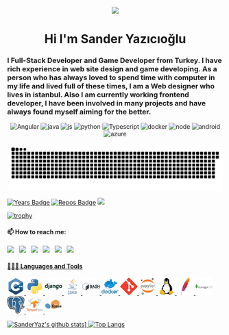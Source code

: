 <!--
**SanderYaz/SanderYaz** is a ✨ _special_ ✨ repository because its `README.md` (this file) appears on your GitHub profile.-->
<p align="center">
    <img src="https://capsule-render.vercel.app/api?type=waving&color=gradient&text=Welcome&height=100&section=header"/>
</p>

<h1 align="center">Hi I'm Sander Yazıcıoğlu</h1>

<h3> I Full-Stack Developer and Game Developer from Turkey. I have rich experience in web site design and game developing. As a person who has always loved to spend time with computer in my life and lived full of these times, I am a Web designer who lives in istanbul. Also I am currently working frontend developer, I have been involved in many projects and have always found myself aiming for the better.</h3>


<p align="center">
      <img src="https://www.vectorlogo.zone/logos/angular/angular-icon.svg" alt="Angular" width="65" height="65"/> 
      <img src="https://www.vectorlogo.zone/logos/java/java-icon.svg" alt="java" width="65" height="65"/> 
      <img src="https://www.vectorlogo.zone/logos/javascript/javascript-icon.svg" alt="js" width="95" height="55"/>
      <img src="https://www.vectorlogo.zone/logos/python/python-icon.svg" alt="python" width="55" height="55"/>
      <img src="https://www.vectorlogo.zone/logos/typescriptlang/typescriptlang-icon.svg" alt="Typescript" width="55" height="55"/>
      <img src="https://www.vectorlogo.zone/logos/docker/docker-icon.svg" alt="docker" width="85" height="70"/> 
      <img src="https://www.vectorlogo.zone/logos/nodejs/nodejs-icon.svg" alt="node" width="65" height="65"/> 
      <img src="https://www.vectorlogo.zone/logos/android/android-icon.svg" alt="android" width="55" height="55"/>
      <img src="https://www.vectorlogo.zone/logos/microsoft_azure/microsoft_azure-icon.svg" alt="azure" width="55" height="55"/> 
</p>
<img src="https://github.com/SanderYaz/SanderYaz/blob/d039bc99749c0b0cf0154af7f378258e36ca20a2/github-contribution-grid-snake.svg" alt="Angular"/> 

[![Years Badge](https://badges.strrl.dev/years/SanderYaz)](https://badges.pufler.dev)
[![Repos Badge](https://badges.strrl.dev/repos/SanderYaz)](https://badges.pufler.dev)
![](https://komarev.com/ghpvc/?username=SanderYaz&color=green)

[![trophy](https://github-profile-trophy.vercel.app/?username=SanderYaz&theme=juicyfresh&no-frame=true&row=1&&margin-w=20&no-bg=true)](https://github-profile-trophy.vercel.app/?username=SanderYaz&theme=juicyfresh&no-frame=true&row=1&&margin-w=20&no-bg=true)



#### 📫 How to reach me:
  
  [<img src="https://upload.wikimedia.org/wikipedia/commons/8/83/Steam_icon_logo.svg" width="3.5%"/>](https://steamcommunity.com/id/TheSanMan/)  &nbsp; 
[<img src="https://img.icons8.com/color/48/000000/twitter.png" width="3.5%"/>](https://twitter.com/Sanderyaz)  &nbsp; 
[<img src="https://img.icons8.com/color/48/000000/linkedin.png" width="3.5%"/>](https://www.linkedin.com/in/Sanderyaz/)  &nbsp; 
[<img src="https://img.icons8.com/fluent/48/000000/facebook-new.png" width="3.5%"/>](https://www.facebook.com/Sanderyaz/)  &nbsp; 
[<img src="https://img.icons8.com/fluent/48/000000/instagram-new.png" width="3.5%"/>](https://www.instagram.com/Sanderyaz/)  &nbsp; 
<a href="mailto:sanderyaz@gmail.com"> <img src="https://img.icons8.com/fluent/48/000000/gmail.png" width="3.5%"/>
  

   
  #### 👨🏻‍💻 Languages and Tools <br />
  <code><img height="40" src="https://raw.githubusercontent.com/github/explore/80688e429a7d4ef2fca1e82350fe8e3517d3494d/topics/cpp/cpp.png"></code>
  <code><img height="40" src="https://raw.githubusercontent.com/github/explore/80688e429a7d4ef2fca1e82350fe8e3517d3494d/topics/python/python.png"></code>
  <code><img height="40" src="https://raw.githubusercontent.com/github/explore/80688e429a7d4ef2fca1e82350fe8e3517d3494d/topics/django/django.png"></code>
  <code><img height="40" src="https://raw.githubusercontent.com/github/explore/80688e429a7d4ef2fca1e82350fe8e3517d3494d/topics/java/java.png"></code>
  <code><img height="40" src="https://raw.githubusercontent.com/github/explore/80688e429a7d4ef2fca1e82350fe8e3517d3494d/topics/bash/bash.png"></code>
  <code><img height="40" src="https://raw.githubusercontent.com/github/explore/80688e429a7d4ef2fca1e82350fe8e3517d3494d/topics/docker/docker.png"></code>
  <code><img height="40" src="https://raw.githubusercontent.com/github/explore/80688e429a7d4ef2fca1e82350fe8e3517d3494d/topics/git/git.png"></code>
  <code><img height="40" src="https://raw.githubusercontent.com/github/explore/80688e429a7d4ef2fca1e82350fe8e3517d3494d/topics/jupyter-notebook/jupyter-notebook.png"></code>
  <code><img height="40" src="https://raw.githubusercontent.com/github/explore/80688e429a7d4ef2fca1e82350fe8e3517d3494d/topics/linux/linux.png"></code>
  <code><img height="40" src="https://raw.githubusercontent.com/github/explore/80688e429a7d4ef2fca1e82350fe8e3517d3494d/topics/maven/maven.png"></code>
  <code><img height="40" src="https://raw.githubusercontent.com/github/explore/80688e429a7d4ef2fca1e82350fe8e3517d3494d/topics/mongodb/mongodb.png"></code>
  <code><img height="40" src="https://raw.githubusercontent.com/github/explore/80688e429a7d4ef2fca1e82350fe8e3517d3494d/topics/postgresql/postgresql.png"></code>
  <code><img height="40" src="https://raw.githubusercontent.com/github/explore/80688e429a7d4ef2fca1e82350fe8e3517d3494d/topics/tensorflow/tensorflow.png"></code>
  <code><img height="40" src="https://raw.githubusercontent.com/github/explore/80688e429a7d4ef2fca1e82350fe8e3517d3494d/topics/scikit-learn/scikit-learn.png"></code>
      
![SanderYaz's github stats](https://awesome-github-stats.azurewebsites.net/user-stats/sanderyaz?cardType=level&theme=gotham&preferLogin=true)]
[![Top Langs](https://github-readme-stats.vercel.app/api/top-langs/?username=SanderYaz&layout=compact&text_color=daf7dc&bg_color=151515)](https://github.com/SanderYaz/github-readme-stats)

